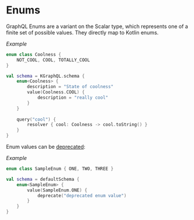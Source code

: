 # Enums

GraphQL Enums are a variant on the Scalar type, which represents one of a finite set of possible values. They directly
map to Kotlin enums.

*Example*

```kotlin
enum class Coolness {
    NOT_COOL, COOL, TOTALLY_COOL
}

val schema = KGraphQL.schema {
    enum<Coolness> {
        description = "State of coolness"
        value(Coolness.COOL) {
            description = "really cool"
        }
    }
    
    query("cool") {
        resolver { cool: Coolness -> cool.toString() }
    }
}
```

Enum values can be [deprecated](../deprecation.md):

*Example*

```kotlin
enum class SampleEnum { ONE, TWO, THREE }

val schema = defaultSchema {
    enum<SampleEnum> {
        value(SampleEnum.ONE) {
            deprecate("deprecated enum value")
        }
    }
}
```
